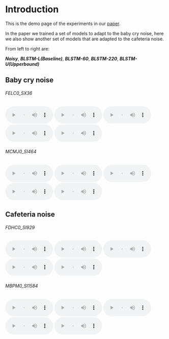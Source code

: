# Introduction

This is the demo page of the experiments in our [paper](https://arxiv.org/abs/1807.07501).

In the paper we trained a set of models to adapt to the baby cry noise, here we also show another set of models that are adapted to the cafeteria noise.

From left to right are: 

***Noisy***, ***BLSTM-L(Baseline)***, ***BLSTM-60***, ***BLSTM-220***, ***BLSTM-U(Upperbound)***

## Baby cry noise

###### FELC0_SX36
<audio style="width:150px" controls="controls">
	<source src="wavs/baby/noisy/FELC0_SX36.wav" type="audio/wav" />
</audio>
<audio style="width:150px" controls="controls">
	<source src="wavs/baby/base/FELC0_SX36.wav" type="audio/wav" />
</audio>
<audio style="width:150px" controls="controls">
	<source src="wavs/baby/60/FELC0_SX36.wav" type="audio/wav" />
</audio>
<audio style="width:150px" controls="controls">
	<source src="wavs/baby/220/FELC0_SX36.wav" type="audio/wav" />
</audio>
<audio style="width:150px" controls="controls">
	<source src="wavs/baby/upper/FELC0_SX36.wav" type="audio/wav" />
</audio>

###### MCMJ0_SI464
<audio style="width:150px" controls="controls">
	<source src="wavs/baby/noisy/MCMJ0_SI464.wav" type="audio/wav" />
</audio>
<audio style="width:150px" controls="controls">
	<source src="wavs/baby/base/MCMJ0_SI464.wav" type="audio/wav" />
</audio>
<audio style="width:150px" controls="controls">
	<source src="wavs/baby/60/MCMJ0_SI464.wav" type="audio/wav" />
</audio>
<audio style="width:150px" controls="controls">
	<source src="wavs/baby/220/MCMJ0_SI464.wav" type="audio/wav" />
</audio>
<audio style="width:150px" controls="controls">
	<source src="wavs/baby/upper/MCMJ0_SI464.wav" type="audio/wav" />
</audio>


## Cafeteria noise

###### FDHC0_SI929
<audio style="width:150px" controls="controls">
	<source src="wavs/cafe/noisy/FDHC0_SI929.wav" type="audio/wav" />
</audio>
<audio style="width:150px" controls="controls">
	<source src="wavs/cafe/base/FDHC0_SI929.wav" type="audio/wav" />
</audio>
<audio style="width:150px" controls="controls">
	<source src="wavs/cafe/60/FDHC0_SI929.wav" type="audio/wav" />
</audio>
<audio style="width:150px" controls="controls">
	<source src="wavs/cafe/220/FDHC0_SI929.wav" type="audio/wav" />
</audio>
<audio style="width:150px" controls="controls">
	<source src="wavs/cafe/upper/FDHC0_SI929.wav" type="audio/wav" />
</audio>

###### MBPM0_SI1584
<audio style="width:150px" controls="controls">
	<source src="wavs/cafe/noisy/MBPM0_SI1584.wav" type="audio/wav" />
</audio>
<audio style="width:150px" controls="controls">
	<source src="wavs/cafe/base/MBPM0_SI1584.wav" type="audio/wav" />
</audio>
<audio style="width:150px" controls="controls">
	<source src="wavs/cafe/60/MBPM0_SI1584.wav" type="audio/wav" />
</audio>
<audio style="width:150px" controls="controls">
	<source src="wavs/cafe/220/MBPM0_SI1584.wav" type="audio/wav" />
</audio>
<audio style="width:150px" controls="controls">
	<source src="wavs/cafe/upper/MBPM0_SI1584.wav" type="audio/wav" />
</audio>
